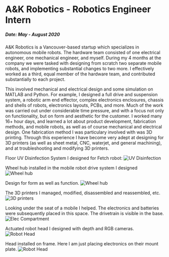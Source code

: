 # A&K Robotics - Robotics Engineer Intern
##### Date: May - August 2020

A&K Robotics is a Vancouver-based startup which specializes in autonomous mobile robots. The hardware team consisted of one electrical engineer, one mechanical engineer, and myself. During my 4 months at the company we were tasked with designing from scratch two separate mobile robots, and implementing substantial changes to two more. I effectively worked as a third, equal member of the hardware team, and contributed substantially to each project.  

This involved mechanical and electrical design and some simulation on MATLAB and Python. For example, I designed a full drive and suspension system, a robotic arm end effector, complex electronics enclosures, chassis and shells of robots, electronics layouts, PCBs, and more. Much of the work was carried out under considerable time pressure, and with a focus not only on functionality, but on form and aesthetic for the customer. I worked many 16+ hour days, and learned a lot about product development, fabrication methods, and mobile robots, as well as of course mechanical and electrical design. One fabrication method I was particulary involved with was 3D printing. Through this experience I have become very adept at designing for 3D printers (as well as sheet metal, CNC, waterjet, and general machining), and at troubleshooting and modifying 3D printers.

Floor UV Disinfection System I designed for Fetch robot:
![UV Disinfection](/images/ak0.jpg)

Wheel hub installed in the mobile robot drive system I designed
![Wheel hub](/images/ak1.jpg)

Design for form as well as function.
![Wheel hub](/images/ak2.jpg)

The 3D printers I managed, modified, disassembled and reassembled, etc.
![3D printers](/images/ak3.jpg)

Looking under the seat of a mobile I helped. The electronics and batteries were subsequently placed in this space. The drivetrain is visible in the base.  
![Elec Compartment](/images/ak4.jpeg)

Actuated robot head I designed with depth and RGB cameras.
![Robot Head](/images/ak5.jpeg)

Head installed on frame. Here I am just placing electronics on their mount plate.
![Robot Head](/images/ak6.jpeg)
